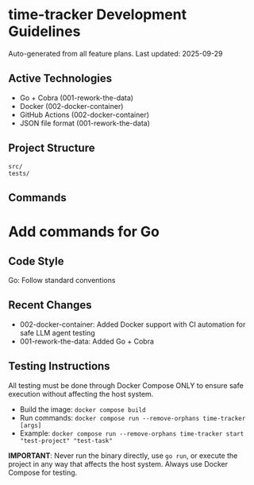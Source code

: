 # time-tracker Development Guidelines

Auto-generated from all feature plans. Last updated: 2025-09-29

## Active Technologies
- Go + Cobra (001-rework-the-data)
- Docker (002-docker-container)
- GitHub Actions (002-docker-container)
- JSON file format (001-rework-the-data)

## Project Structure
```
src/
tests/
```

## Commands
# Add commands for Go

## Code Style
Go: Follow standard conventions

## Recent Changes
- 002-docker-container: Added Docker support with CI automation for safe LLM agent testing
- 001-rework-the-data: Added Go + Cobra

<!-- MANUAL ADDITIONS START -->
## Testing Instructions

All testing must be done through Docker Compose ONLY to ensure safe execution without affecting the host system.

- Build the image: `docker compose build`
- Run commands: `docker compose run --remove-orphans time-tracker [args]`
- Example: `docker compose run --remove-orphans time-tracker start "test-project" "test-task"`

**IMPORTANT**: Never run the binary directly, use `go run`, or execute the project in any way that affects the host system. Always use Docker Compose for testing.
<!-- MANUAL ADDITIONS END -->
